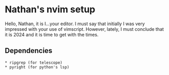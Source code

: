 # Nathan's nvim setup

Hello, Nathan, it is I...your editor.  I must say that initially I was very
impressed with your use of vimscript. However, lately, I must conclude that it
is 2024 and it is time to get with the times.

## Dependencies

```
* ripgrep (for telescope)
* pyright (for python's lsp)
```
